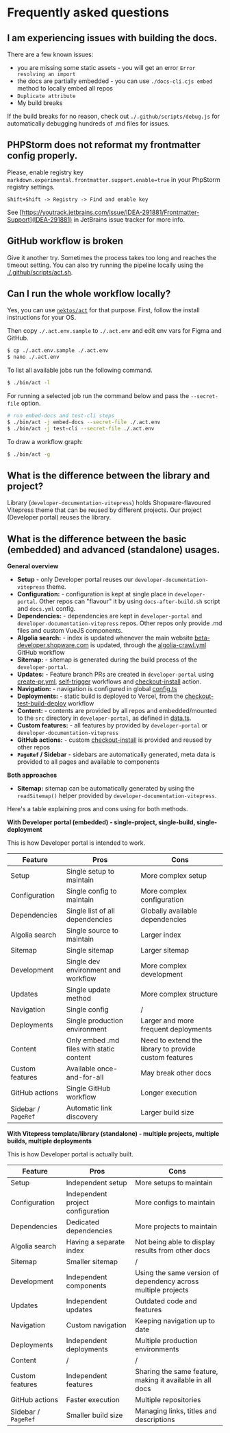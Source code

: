 # Frequently asked questions

## I am experiencing issues with building the docs.

There are a few known issues:

- you are missing some static assets - you will get an error `Error resolving an import`
- the docs are partially embedded - you can use `./docs-cli.cjs embed` method to locally embed all repos
- `Duplicate attribute`
- My build breaks

If the build breaks for no reason, check out `./.github/scripts/debug.js` for automatically debugging hundreds of .md
files for issues.

## PHPStorm does not reformat my frontmatter config properly.

Please, enable registry key `markdown.experimental.frontmatter.support.enable=true` in your PhpStorm registry settings.

```
Shift+Shift -> Registry -> Find and enable key
```

See [https://youtrack.jetbrains.com/issue/IDEA-291881/Frontmatter-Support](IDEA-291881) in JetBrains issue tracker for
more info.

## GitHub workflow is broken

Give it another try. Sometimes the process takes too long and reaches the timeout setting. You can also try running the
pipeline locally using the [./.github/scripts/act.sh](./.github/scripts/act.sh).

## Can I run the whole workflow locally?

Yes, you can use [`nektos/act`](https://github.com/nektos/act) for that purpose. First, follow the install instructions
for your OS.

Then copy `./.act.env.sample` to `./.act.env` and edit env vars for Figma and GitHub.

```bash
$ cp ./.act.env.sample ./.act.env
$ nano ./.act.env
```

To list all available jobs run the following command.

```bash
$ ./bin/act -l
```

For running a selected job run the command below and pass the `--secret-file` option.

```bash
# run embed-docs and test-cli steps
$ ./bin/act -j embed-docs --secret-file ./.act.env
$ ./bin/act -j test-cli --secret-file ./.act.env
```

To draw a workflow graph:

```bash
$ ./bin/act -g
```

## What is the difference between the library and project?

Library (`developer-documentation-vitepress`) holds Shopware-flavoured Vitepress theme that can be reused by different
projects. Our project (Developer portal) reuses the library.

## What is the difference between the basic (embedded) and advanced (standalone) usages.

**General overview**

- **Setup** - only Developer portal reuses our `developer-documentation-vitepress` theme.
- **Configuration:** - configuration is kept at single place in `developer-portal`. Other repos can "flavour" it by
  using `docs-after-build.sh` script and `docs.yml` config.
- **Dependencies:** - dependencies are kept in `developer-portal` and `developer-documentation-vitepress` repos. Other
  repos only provide .md files and custom VueJS components.
- **Algolia search:** - index is updated whenever the main
  website [beta-developer.shopware.com](https://beta-developer.shopware.com) is updated, through
  the [algolia-crawl.yml](./.github/workflows/algolia-crawl.yml) GitHub workflow
- **Sitemap:** - sitemap is generated during the build process of the `developer-portal`.
- **Updates:** - Feature branch PRs are created in `developer-portal`
  using [create-pr.yml](./.github/workflows/create-pr.yml), [self-trigger](./.github/workflows/self-trigger.yml)
  workflows and [checkout-install](./.github/actions/checkout-install) action.
- **Navigation:** - navigation is configured in global [config.ts](./vitepress/config.ts)
- **Deployments:** - static build is deployed to Vercel, from
  the [checkout-test-build-deploy](./.github/workflows/checkout-test-build-deploy.yml) workflow
- **Content:** - contents are provided by all repos and embedded/mounted to the `src` directory in `developer-portal`,
  as defined in [data.ts](./cli/src/data.ts).
- **Custom features:** - all features by provided by `developer-portal` or `developer-documentation-vitepress`
- **GitHub actions:** - custom [checkout-install](./.github/actions/checkout-install) is provided and reused by other
  repos
- **`PageRef` / Sidebar** - sidebars are automatically generated, meta data is provided to all pages and available to
  components

**Both approaches**

- **Sitemap:** sitemap can be automatically generated by using the `readSitemap()` helper provided
  by `developer-documentation-vitepress`.

Here's a table explaining pros and cons using for both methods.

**With Developer portal (embedded) - single-project, single-build, single-deployment**

This is how Developer portal is intended to work.

| Feature             | Pros                                     | Cons                                                  |
|---------------------|------------------------------------------|-------------------------------------------------------|
| Setup               | Single setup to maintain                 | More complex setup                                    |
| Configuration       | Single config to maintain                | More complex configuration                            |
| Dependencies        | Single list of all dependencies          | Globally available dependencies                       |
| Algolia search      | Single source to maintain                | Larger index                                          |
| Sitemap             | Single sitemap                           | Larger sitemap                                        |
| Development         | Single dev environment and workflow      | More complex development                              |
| Updates             | Single update method                     | More complex structure                                |
| Navigation          | Single config                            | /                                                     |
| Deployments         | Single production environment            | Larger and more frequent deployments                  |
| Content             | Only embed .md files with static content | Need to extend the library to provide custom features |
| Custom features     | Available once-and-for-all               | May break other docs                                  |
| GitHub actions      | Single GitHub workflow                   | Longer execution                                      |
| Sidebar / `PageRef` | Automatic link discovery                 | Larger build size                                     |

**With Vitepress template/library (standalone) - multiple projects, multiple builds, multiple deployments**

This is how Developer portal is actually built.

| Feature             | Pros                              | Cons                                                          |
|---------------------|-----------------------------------|---------------------------------------------------------------|
| Setup               | Independent setup                 | More setups to maintain                                       |
| Configuration       | Independent project configuration | More configs to maintain                                      |
| Dependencies        | Dedicated dependencies            | More projects to maintain                                     |
| Algolia search      | Having a separate index           | Not being able to display results from other docs             |
| Sitemap             | Smaller sitemap                   | /                                                             |
| Development         | Independent components            | Using the same version of dependency across multiple projects |
| Updates             | Independent updates               | Outdated code and features                                    |
| Navigation          | Custom navigation                 | Keeping navigation up to date                                 |
| Deployments         | Independent deployments           | Multiple production environments                              |
| Content             | /                                 | /                                                             |
| Custom features     | Independent features              | Sharing the same feature, making it available in all docs     |
| GitHub actions      | Faster execution                  | Multiple repositories                                         |
| Sidebar / `PageRef` | Smaller build size                | Managing links, titles and descriptions                       |
